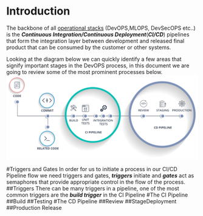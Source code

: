 


# Introduction

The backbone of all [operational stacks](/Project-Overview/Agile-Patterns-and-DevOPS-processes/The-Operational-Stacks) (DevOPS,MLOPS, DevSecOPS etc..) is the **_Continuous Integration/Continuous Deployment_**(**_CI/CD_**) pipelines that form the integration layer between development and released final product that can be consumed by the customer or other systems.

Looking at the diagram below we can quickly identify a few areas that signify important stages in the DevOPS process,
in this document we are going to review some of the most prominent processes below.
![A Common CI/CD Pattern](/.attachments/image-7a4e6127-938b-4db7-9663-e8c975f63fdc.png)



#Triggers and Gates
In order for us to initiate a process in our CI/CD Pipeline flow we need triggers and gates, **_triggers_** initiate and **_gates_** act as semaphores that provide appropriate control in the flow of the process.
##Triggers
There can be many triggers in a pipeline, one of the most common triggers are the **_build trigger_** in the CI Pipeline
#The CI Pipeline
##Build
##Testing
#The CD Pipeline
##Review
##StageDeployment
##Production Release